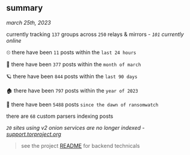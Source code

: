 
## summary
_march 25th, 2023_

currently tracking `137` groups across `250` relays & mirrors - _`101` currently online_

⏲ there have been `11` posts within the `last 24 hours`

🦈 there have been `377` posts within the `month of march`

🪐 there have been `844` posts within the `last 90 days`

🏚 there have been `797` posts within the `year of 2023`

🦕 there have been `5488` posts `since the dawn of ransomwatch`

there are `68` custom parsers indexing posts

_`20` sites using v2 onion services are no longer indexed - [support.torproject.org](https://support.torproject.org/onionservices/v2-deprecation/)_

> see the project [README](https://github.com/joshhighet/ransomwatch#ransomwatch--) for backend technicals
